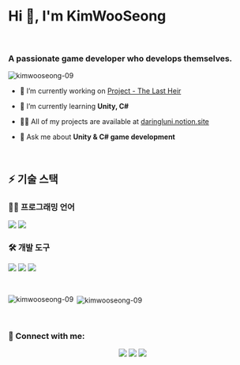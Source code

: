 <h1 align="left">Hi 👋, I'm KimWooSeong</h1>
<br>
<h3 align="left">A passionate game developer who develops themselves.</h3>

<p align="left"> <img src="https://komarev.com/ghpvc/?username=kimwooseong-09&label=Profile%20views&color=0e75b6&style=flat" alt="kimwooseong-09" /> </p>

- 🔭 I’m currently working on [Project - The Last Heir](https://jet-airedale-058.notion.site/Project-Name-The-Last-Heir-20ed923297628006be3ccd4b42e2e38a)

- 🌱 I’m currently learning **Unity, C#**

- 👨‍💻 All of my projects are available at [daringluni.notion.site](daringluni.notion.site)

- 💬 Ask me about **Unity & C# game development**

<p><br></p>

<p align="left">
</p>

## ⚡ 기술 스택

### 🧑‍💻 프로그래밍 언어
<p>
  <img src="https://img.shields.io/badge/C%23-239120?style=for-the-badge&logo=c-sharp&logoColor=white"/>
  <img src="https://img.shields.io/badge/Python-3776AB?style=for-the-badge&logo=python&logoColor=white"/>
</p>

### 🛠️ 개발 도구
<p>
  <img src="https://img.shields.io/badge/VSCode-007ACC?style=for-the-badge&logo=visual-studio-code&logoColor=white"/>
  <img src="https://img.shields.io/badge/Git-F05032?style=for-the-badge&logo=git&logoColor=white"/>
  <img src="https://img.shields.io/badge/Unity-000000?style=for-the-badge&logo=unity&logoColor=white"/>
</p>

<p><br></p>

<p><img align="left" src="https://github-readme-stats.vercel.app/api/top-langs?username=kimwooseong-09&show_icons=true&locale=en&layout=compact" alt="kimwooseong-09" /></p>

<p>&nbsp;<img align="center" src="https://github-readme-stats.vercel.app/api?username=kimwooseong-09&show_icons=true&locale=en" alt="kimwooseong-09" /></p>

<p><br></p>

<h3 align="left">🤝 Connect with me:</h3>

<div align="center">
  <a href="mailto:daringluni@gmail.com"><img src="https://img.shields.io/badge/Gmail-22223b?style=for-the-badge&logo=gmail&logoColor=white"/></a>
  <a href="https://daringluni.notion.site"><img src="https://img.shields.io/badge/Notion-22223b?style=for-the-badge&logo=notion&logoColor=white"/></a>
  <a href="https://instagram.com/K._ws_9"><img src="https://img.shields.io/badge/Instagram-22223b?style=for-the-badge&logo=instagram&logoColor=white"/></a>
</div>


